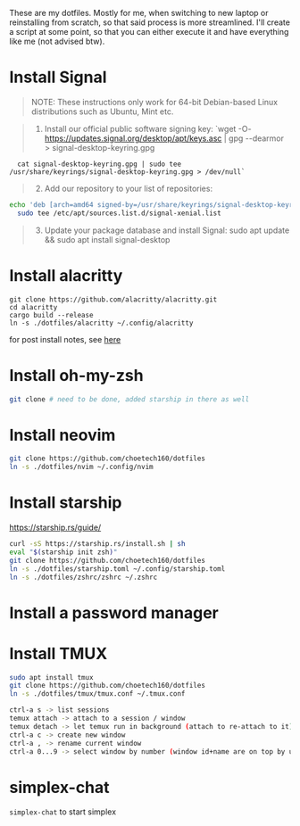 These are my dotfiles. Mostly for me, when switching to new laptop or reinstalling from scratch, so that said process is more streamlined.
I'll create a script at some point, so that you can either execute it and have everything like me (not advised btw).

# Install Signal

> NOTE: These instructions only work for 64-bit Debian-based
> Linux distributions such as Ubuntu, Mint etc.

> 1. Install our official public software signing key:
>    `wget -O- https://updates.signal.org/desktop/apt/keys.asc | gpg --dearmor > signal-desktop-keyring.gpg

      cat signal-desktop-keyring.gpg | sudo tee /usr/share/keyrings/signal-desktop-keyring.gpg > /dev/null`

> 2. Add our repository to your list of repositories:

```bash
echo 'deb [arch=amd64 signed-by=/usr/share/keyrings/signal-desktop-keyring.gpg] https://updates.signal.org/desktop/apt xenial main' |\
  sudo tee /etc/apt/sources.list.d/signal-xenial.list
```

> 3. Update your package database and install Signal:
>    sudo apt update && sudo apt install signal-desktop

# Install alacritty

```
git clone https://github.com/alacritty/alacritty.git
cd alacritty
cargo build --release
ln -s ./dotfiles/alacritty ~/.config/alacritty
```

for post install notes, see [here](https://github.com/alacritty/alacritty/blob/master/INSTALL.md)

# Install oh-my-zsh

```bash
git clone # need to be done, added starship in there as well
```

# Install neovim

```bash
git clone https://github.com/choetech160/dotfiles
ln -s ./dotfiles/nvim ~/.config/nvim
```

# Install starship

https://starship.rs/guide/

```bash
curl -sS https://starship.rs/install.sh | sh
eval "$(starship init zsh)"
git clone https://github.com/choetech160/dotfiles
ln -s ./dotfiles/starship.toml ~/.config/starship.toml
ln -s ./dotfiles/zshrc/zshrc ~/.zshrc
```

# Install a password manager

# Install TMUX

```bash
sudo apt install tmux
git clone https://github.com/choetech160/dotfiles
ln -s ./dotfiles/tmux/tmux.conf ~/.tmux.conf

```

```bash
ctrl-a s -> list sessions
temux attach -> attach to a session / window
temux detach -> let temux run in background (attach to re-attach to it)
ctrl-a c -> create new window
ctrl-a , -> rename current window
ctrl-a 0...9 -> select window by number (window id+name are on top by using my config)
```

# simplex-chat

`simplex-chat` to start simplex
